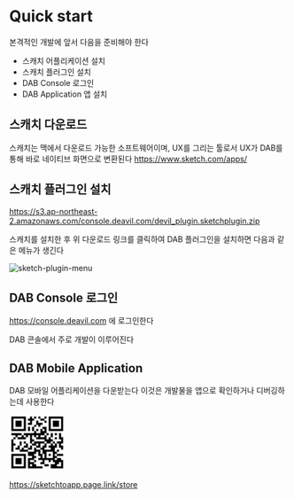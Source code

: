 # Quick start

본격적인 개발에 앞서 다음을 준비해야 한다

- 스캐치 어플리케이션 설치
- 스캐치 플러그인 설치
- DAB Console 로그인
- DAB Application 앱 설치

## 스캐치 다운로드

스캐치는 맥에서 다운로드 가능한 소프트웨어이며,
UX를 그리는 툴로서 UX가 DAB를 통해 바로 네이티브 화면으로 변환된다
https://www.sketch.com/apps/


## 스캐치 플러그인 설치

https://s3.ap-northeast-2.amazonaws.com/console.deavil.com/devil_plugin.sketchplugin.zip

스캐치를 설치한 후 위 다운로드 링크를 클릭하여 DAB 플러그인을 설치하면 다음과 같은 메뉴가 생긴다

![sketch-plugin-menu](../_images/sketch-plugin-menu.png)


## DAB Console 로그인

https://console.deavil.com
에 로그인한다

DAB 콘솔에서 주로 개발이 이루어진다

## DAB Mobile Application

DAB 모바일 어플리케이션을 다운받는다 
이것은 개발물을 앱으로 확인하거나 디버깅하는데 사용한다

<img src="https://github.com/mondayless/devil_document/blob/master/docs/_images/qrcode.jpg?raw=true" width="20%" height="20%">

https://sketchtoapp.page.link/store
